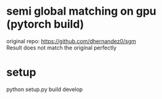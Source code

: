 
# semi global matching on gpu (pytorch build)
original repo: https://github.com/dhernandez0/sgm<br/>
Result does not match the original perfectly<br/>

# setup
python setup.py build develop<br/>
